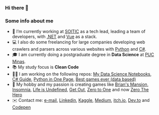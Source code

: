 ### Hi there 👋

### Some info about me

- 💼 I’m currently working at [SOITIC](https://soitic.com.br/) as a tech lead, leading a team of developers, with [.NET](https://dotnet.microsoft.com/) and [Vue](https://vuejs.org/) as a stack.
- 💻 I also do some freelancing for large companies developing web crawlers and parsers across various websites with [Python](https://www.python.org/) and [C#](https://docs.microsoft.com/en-us/dotnet/csharp/).
- 🎓 I am currently doing a postgraduate degree in **Data Science** at [PUC Minas](https://www.pucminas.br/main/Paginas/default.aspx).
- 📚 My study focus is **Clean Code**
- 👨‍💻 I am working on the following repos: [My Data Science Notebooks](https://github.com/andredarcie/my-data-science-notebooks), [C# Guide](https://github.com/andredarcie/csharp-quick-reference-guide), [Python in One Page](https://github.com/andredarcie/python-in-one-page), [Best games ever (data based)](https://github.com/andredarcie/best-games-of-all-time)
- 🎲 My hobby and my passion is creating games like [Brian's Mansion](https://github.com/andredarcie/brians-mansion), [Insomnia](https://andredarcie.github.io/insomnia.html), [Life is Undefined](https://andredarcie.github.io/life-is-undefined/), [Get Out](https://andredarcie.github.io/get-out-game/), [Zero to One](https://andredarcie.itch.io/zero-to-one) and now [Zero The Hero](https://andredarcie.github.io/zero-the-hero/)
- ✉️ Contact me: [e-mail](andrendarcie@gmail.com), [Linkedin](https://www.linkedin.com/in/andr%C3%A9-n-darcie-8b64817b/), [Kaggle](https://www.kaggle.com/andredarcie), [Medium](https://medium.com/@andrendarcie), [itch.io](https://andredarcie.itch.io/), [Dev.to](https://dev.to/andredarcie) and [Codepen](https://codepen.io/andredarcie)
